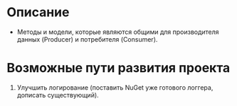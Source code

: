 ﻿# Описание

* Методы и модели, которые являются общими для производителя данных (Producer)
и потребителя (Consumer).

# Возможные пути развития проекта

1. Улучшить логирование (поставить NuGet уже готового логгера, дописать существующий).